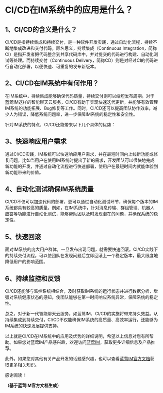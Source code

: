 # CI/CD在IM系统中的应用是什么？

## 1、CI/CD的含义是什么？

CI/CD是指持续集成和持续交付，是一种软件开发实践，通过自动化流程，持续不断地集成改进和交付代码。顾名思义，持续集成（Continuous Integration，简称CI）是指开发者把代码整合到共享代码库中，并对提交的代码进行构建、自动化测试等处理。而持续交付（Continuous Delivery，简称CD）则是对经过CI的代码进行自动化部署，以便快速、可重复的发布新版本。

## 2、CI/CD在IM系统中有何作用？

在IM系统中，持续集成能够确保代码质量，持续交付则可以缩短发布周期。对于蓝莺IM这样的智能聊天云服务，CI/CD有助于实现快速迭代更新，并能够有效管理IM系统的功能拓展、Bug修复等工作。同时，CI/CD还可以提高团队协作效率，减少人为错误，降低系统问题率，进一步保障IM系统的稳定性和安全性。

针对IM系统的特点，CI/CD还能带来以下几个具体的优势：

## 3、快速响应用户需求

通过CI/CD实践，IM系统可以快速响应用户需求，并在最短时间内上线新功能或修复问题。比如当用户在使用IM系统时提出了新的需求，开发团队可以很快地完成新功能的开发，并通过自动化流程进行快速部署，使用户在最短时间内就能体验到新功能带来的价值。

## 4、自动化测试确保IM系统质量

CI/CD不仅可以加速代码的部署，更可以通过自动化测试环节，确保每个版本的IM系统都具有较高的质量。例如，在IM系统中，针对消息传输、群组管理、机器人应答等功能进行自动化测试，能够帮助团队及时发现潜在的问题，并确保系统的稳定性。

## 5、快速回滚

面对IM系统的庞大用户群体，一旦发布出现问题，就需要快速回滚。CI/CD实践下的持续交付流程，可以使团队在发现问题后立即回滚上一个稳定版本，最大限度地降低用户的影响范围。

## 6、持续监控和反馈

CI/CD还能够与监控系统相结合，及时获取IM系统的运行状态并进行数据分析，增强对系统健康状态的感知，使团队能够在第一时间响应系统异常，保障系统的稳定性。

总之，对于新一代智能聊天云服务，如蓝莺IM，CI/CD的实施将带来持久效益。从持续集成到持续交付，CI/CD不仅能确保IM系统的高质量、高效率运行，还能够为IM系统的快速发展提供支持。

以上就是CI/CD在IM系统中的应用及优势的详细说明，希望以上信息对您有所帮助。如果您对蓝莺IM产品感兴趣，欢迎访问[蓝莺IM](https://www.lanyingim.com)，获取更多详细信息及产品推荐。

此外，如果您对其他有关产品开发的话题感兴趣，也可以查看[蓝莺IM官方文档](https://docs.lanyingim.com)获取更多相关知识。

感谢阅读！

**（基于蓝莺IM官方文档生成）**